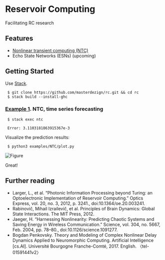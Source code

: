 # Reservoir Computing

Facilitating RC research


## Features

* [Nonlinear transient computing (NTC)](https://github.com/masterdezign/rc/tree/master/examples/NTC)
* Echo State Networks (ESNs) (upcoming)


## Getting Started

Use [Stack](http://haskellstack.org).

     $ git clone https://github.com/masterdezign/rc.git && cd rc
     $ stack build --install-ghc

### [Example 1](https://github.com/masterdezign/rc/tree/master/examples/NTC). NTC, time series forecasting

     $ stack exec ntc

     Error: 3.1103181863915367e-3

Visualize the prediction results:

     $ python3 examples/NTC/plot.py

![Figure](https://raw.githubusercontent.com/masterdezign/rc/master/examples/NTC/mg-prediction.png)

Great!


## Further reading

* Larger, L., et al. “Photonic Information Processing beyond Turing: an Optoelectronic Implementation of Reservoir Computing.” Optics Express, vol. 20, no. 3, 2012, p. 3241., doi:10.1364/oe.20.003241.
* Rabinovič, Mihail Izrailevič, et al. Principles of Brain Dynamics: Global State Interactions. The MIT Press, 2012.
* Jaeger, H. “Harnessing Nonlinearity: Predicting Chaotic Systems and Saving Energy in Wireless Communication.” Science, vol. 304, no. 5667, Feb. 2004, pp. 78–80., doi:10.1126/science.1091277.
* Bogdan Penkovsky. Theory and Modeling of Complex Nonlinear Delay Dynamics Applied to Neuromorphic Computing. Artificial Intelligence [cs.AI]. Université Bourgogne Franche-Comté, 2017. English. 〈tel-01591441v2〉

